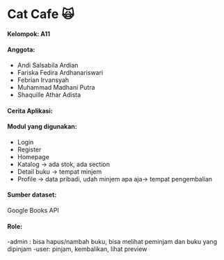 # Cat Cafe 🙀

#### Kelompok: A11  
#### Anggota:
- Andi Salsabila Ardian
- Fariska Fedira Ardhanariswari
- Febrian Irvansyah
- Muhammad Madhani Putra
- Shaquille Athar Adista

#### Cerita Aplikasi:


#### Modul yang digunakan:
- Login
- Register
- Homepage
- Katalog -> ada stok, ada section
- Detail buku -> tempat minjem
- Profile -> data pribadi, udah minjem apa aja-> tempat pengembalian
  
#### Sumber dataset:
Google Books API

#### Role:
-admin : bisa hapus/nambah buku, bisa melihat peminjam dan buku yang dipinjam
-user: pinjam, kembalikan, lihat preview
